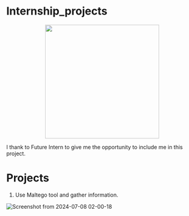 # Internship_projects

<div align="center">
	  <img src ="https://media.licdn.com/dms/image/D560BAQHrewgvjwkIUQ/company-logo_200_200/0/1719255682404?e=1728518400&v=beta&t=UBjQZmCLr77UUNtMmRidfcsvgt2I9aHMd888yuihc2o" width="300" height="300">
</div>

I thank to Future Intern  to give me the opportunity to include me in this project.

# Projects

1. Use Maltego tool and gather information.

 ![Screenshot from 2024-07-08 02-00-18](https://github.com/sourya122/Internship_projects/assets/110114428/4d687218-a5d0-4006-853c-31a829c6e8d2)
 
